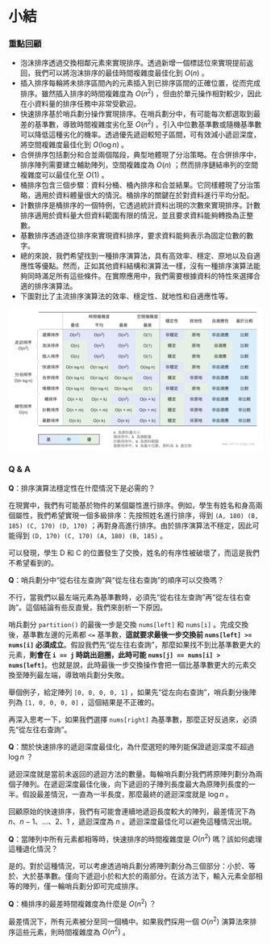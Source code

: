 # 小結

### 重點回顧

- 泡沫排序透過交換相鄰元素來實現排序。透過新增一個標誌位來實現提前返回，我們可以將泡沫排序的最佳時間複雜度最佳化到 $O(n)$ 。
- 插入排序每輪將未排序區間內的元素插入到已排序區間的正確位置，從而完成排序。雖然插入排序的時間複雜度為 $O(n^2)$ ，但由於單元操作相對較少，因此在小資料量的排序任務中非常受歡迎。
- 快速排序基於哨兵劃分操作實現排序。在哨兵劃分中，有可能每次都選取到最差的基準數，導致時間複雜度劣化至 $O(n^2)$ 。引入中位數基準數或隨機基準數可以降低這種劣化的機率。透過優先遞迴較短子區間，可有效減小遞迴深度，將空間複雜度最佳化到 $O(\log n)$ 。
- 合併排序包括劃分和合並兩個階段，典型地體現了分治策略。在合併排序中，排序陣列需要建立輔助陣列，空間複雜度為 $O(n)$ ；然而排序鏈結串列的空間複雜度可以最佳化至 $O(1)$ 。
- 桶排序包含三個步驟：資料分桶、桶內排序和合並結果。它同樣體現了分治策略，適用於資料體量很大的情況。桶排序的關鍵在於對資料進行平均分配。
- 計數排序是桶排序的一個特例，它透過統計資料出現的次數來實現排序。計數排序適用於資料量大但資料範圍有限的情況，並且要求資料能夠轉換為正整數。
- 基數排序透過逐位排序來實現資料排序，要求資料能夠表示為固定位數的數字。
- 總的來說，我們希望找到一種排序演算法，具有高效率、穩定、原地以及自適應性等優點。然而，正如其他資料結構和演算法一樣，沒有一種排序演算法能夠同時滿足所有這些條件。在實際應用中，我們需要根據資料的特性來選擇合適的排序演算法。
- 下圖對比了主流排序演算法的效率、穩定性、就地性和自適應性等。

![排序演算法對比](summary.assets/sorting_algorithms_comparison.png)

### Q & A

**Q**：排序演算法穩定性在什麼情況下是必需的？

在現實中，我們有可能基於物件的某個屬性進行排序。例如，學生有姓名和身高兩個屬性，我們希望實現一個多級排序：先按照姓名進行排序，得到 `(A, 180) (B, 185) (C, 170) (D, 170)` ；再對身高進行排序。由於排序演算法不穩定，因此可能得到 `(D, 170) (C, 170) (A, 180) (B, 185)` 。

可以發現，學生 D 和 C 的位置發生了交換，姓名的有序性被破壞了，而這是我們不希望看到的。

**Q**：哨兵劃分中“從右往左查詢”與“從左往右查詢”的順序可以交換嗎？

不行，當我們以最左端元素為基準數時，必須先“從右往左查詢”再“從左往右查詢”。這個結論有些反直覺，我們來剖析一下原因。

哨兵劃分 `partition()` 的最後一步是交換 `nums[left]` 和 `nums[i]` 。完成交換後，基準數左邊的元素都 `<=` 基準數，**這就要求最後一步交換前 `nums[left] >= nums[i]` 必須成立**。假設我們先“從左往右查詢”，那麼如果找不到比基準數更大的元素，**則會在 `i == j` 時跳出迴圈，此時可能 `nums[j] == nums[i] > nums[left]`**。也就是說，此時最後一步交換操作會把一個比基準數更大的元素交換至陣列最左端，導致哨兵劃分失敗。

舉個例子，給定陣列 `[0, 0, 0, 0, 1]` ，如果先“從左向右查詢”，哨兵劃分後陣列為 `[1, 0, 0, 0, 0]` ，這個結果是不正確的。

再深入思考一下，如果我們選擇 `nums[right]` 為基準數，那麼正好反過來，必須先“從左往右查詢”。

**Q**：關於快速排序的遞迴深度最佳化，為什麼選短的陣列能保證遞迴深度不超過 $\log n$ ？

遞迴深度就是當前未返回的遞迴方法的數量。每輪哨兵劃分我們將原陣列劃分為兩個子陣列。在遞迴深度最佳化後，向下遞迴的子陣列長度最大為原陣列長度的一半。假設最差情況，一直為一半長度，那麼最終的遞迴深度就是 $\log n$ 。

回顧原始的快速排序，我們有可能會連續地遞迴長度較大的陣列，最差情況下為 $n$、$n - 1$、$\dots$、$2$、$1$ ，遞迴深度為 $n$ 。遞迴深度最佳化可以避免這種情況出現。

**Q**：當陣列中所有元素都相等時，快速排序的時間複雜度是 $O(n^2)$ 嗎？該如何處理這種退化情況？

是的。對於這種情況，可以考慮透過哨兵劃分將陣列劃分為三個部分：小於、等於、大於基準數。僅向下遞迴小於和大於的兩部分。在該方法下，輸入元素全部相等的陣列，僅一輪哨兵劃分即可完成排序。

**Q**：桶排序的最差時間複雜度為什麼是 $O(n^2)$ ？

最差情況下，所有元素被分至同一個桶中。如果我們採用一個 $O(n^2)$ 演算法來排序這些元素，則時間複雜度為 $O(n^2)$ 。
